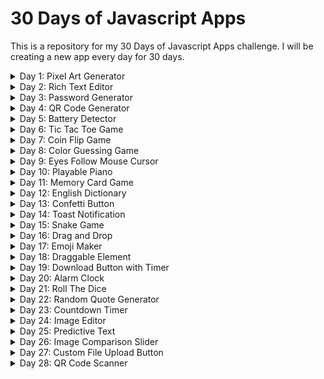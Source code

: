 # 30 Days of Javascript Apps

This is a repository for my 30 Days of Javascript Apps challenge. I will be creating a new app every day for 30 days.

<details>
  <summary>Day 1: Pixel Art Generator</summary>

<br>

Pixel Art Generator - [Demo](https://codepen.io/ahmetenesdur/full/xxaGyPa)

![Pixel Art Generator](https://i.imgur.com/2Rxtman.png)

</details>

<details>
  <summary>Day 2: Rich Text Editor</summary>

<br>

Rich Text Editor - [Demo](https://codepen.io/ahmetenesdur/full/dyqYppR)

![Rich Text Editor](https://i.imgur.com/TzUNNby.png)

</details>

<details>
  <summary>Day 3: Password Generator</summary>

<br>

Password Generator - [Demo](https://codepen.io/ahmetenesdur/full/XWPmovp)

![Password Generator](https://i.imgur.com/It9VZRx.png)

</details>

<details>
  <summary>Day 4: QR Code Generator</summary>

<br>

QR Code Generator - [Demo](https://codepen.io/ahmetenesdur/full/dyqGNyL)

![QR Code Generator](https://i.imgur.com/fwKfTQD.png)

</details>

<details>
  <summary>Day 5: Battery Detector</summary>

<br>

Battery Detector - [Demo](https://codepen.io/ahmetenesdur/full/GRXZgZW)

![Battery Detector](https://i.imgur.com/IrK4Ll4.png)

</details>

<details>
  <summary>Day 6: Tic Tac Toe Game</summary>

<br>

Tic Tac Toe Game - [Demo](https://codepen.io/ahmetenesdur/full/jOvqjLy)

![Tic Tac Toe Game](https://i.imgur.com/XPyqVz0.png)

</details>

<details>
  <summary>Day 7: Coin Flip Game</summary>

<br>

Coin Flip Game - [Demo](https://codepen.io/ahmetenesdur/full/VwGjyye)

![Coin Flip Game](https://i.imgur.com/uTB2R3Y.png)

</details>

<details>
  <summary>Day 8: Color Guessing Game</summary>

<br>

Color Guessing Game - [Demo](https://codepen.io/ahmetenesdur/full/WNgGQzr)

![Color Guessing Game](https://i.imgur.com/Se7h2pV.png)

</details>

<details>
  <summary>Day 9: Eyes Follow Mouse Cursor</summary>

<br>

Eyes Follow Mouse Cursor - [Demo](https://codepen.io/ahmetenesdur/full/xxaEmOy)

![Eyes Follow Mouse Cursor](https://i.imgur.com/GKEtJOh.gif)

</details>

<details>
  <summary>Day 10: Playable Piano</summary>

<br>

Playable Piano - [Demo](https://codepen.io/ahmetenesdur/full/NWLbrVG)

![Playable Piano](https://i.imgur.com/cRbJk0A.gif)

</details>

<details>
  <summary>Day 11: Memory Card Game</summary>

<br>

Memory Card Game - [Demo](https://codepen.io/ahmetenesdur/full/qBMqLwG)

![Memory Card Game](https://i.imgur.com/CbwXiYf.gif)

</details>

<details>
  <summary>Day 12: English Dictionary</summary>

<br>

English Dictionary - [Demo](https://codepen.io/ahmetenesdur/full/QWVdrmK)

![English Dictionary](https://i.imgur.com/8eSHKTY.gif)

</details>

<details>
  <summary>Day 13: Confetti Button</summary>

<br>

Confetti Button - [Demo](https://codepen.io/ahmetenesdur/full/QWVpgJP)

![Confetti Button](https://i.imgur.com/5HMhkKd.gif)

</details>

<details>
  <summary>Day 14: Toast Notification</summary>

<br>

Toast Notification - [Demo](https://codepen.io/ahmetenesdur/full/qBMmELY)

![Toast Notification](https://i.imgur.com/r0e732B.gif)

</details>

<details>
  <summary>Day 15: Snake Game</summary>

<br>

Snake Game - [Demo](https://codepen.io/ahmetenesdur/full/KKxmxdj)

![Snake Game](https://i.imgur.com/bRrp1DZ.gif)

</details>

<details>
  <summary>Day 16: Drag and Drop</summary>

<br>

Drag and Drop - [Demo](https://codepen.io/ahmetenesdur/full/OJogbgJ)

![Drag and Drop](https://i.imgur.com/Mdyuv9k.gif)

</details>

<details>
  <summary>Day 17: Emoji Maker</summary>

<br>

Emoji Maker - [Demo](https://codepen.io/ahmetenesdur/full/OJogBYM)

![Emoji Maker](https://i.imgur.com/GgFOI0Q.gif)

</details>

<details>
  <summary>Day 18: Draggable Element</summary>

<br>

Draggable Element - [Demo](https://codepen.io/ahmetenesdur/full/poOrwXO)

![Draggable Element](https://i.imgur.com/i4TIozW.gif)
![Draggable Element Mobile](https://i.imgur.com/CHH45aE.gif)

</details>

<details>
  <summary>Day 19: Download Button with Timer</summary>

<br>

Download Button with Timer - [Demo](https://codepen.io/ahmetenesdur/full/VwGMPaR)

![Download Button with Timer](https://i.imgur.com/w3NNvkb.gif)

</details>

<details>
  <summary>Day 20: Alarm Clock</summary>

<br>

Alarm Clock - [Demo](https://codepen.io/ahmetenesdur/full/ZEMXwdL)

![Alarm Clock](https://i.imgur.com/52BtvUg.gif)

</details>

<details>
  <summary>Day 21: Roll The Dice</summary>

<br>

Roll The Dice - [Demo](https://codepen.io/ahmetenesdur/full/NWLwBmb)

![Roll The Dice](https://i.imgur.com/TJX4B0o.gif)

</details>

<details>
  <summary>Day 22: Random Quote Generator</summary>

<br>

Random Quote Generator - [Demo](https://codepen.io/ahmetenesdur/full/BaOJZVa)

![Random Quote Generator](https://i.imgur.com/nEZEXj2.gif)

</details>

<details>
  <summary>Day 23: Countdown Timer</summary>

<br>

Countdown Timer - [Demo](https://codepen.io/ahmetenesdur/full/jOvZBXa)

![Countdown Timer](https://i.imgur.com/htUkgei.gif)

</details>

<details>
  <summary>Day 24: Image Editor</summary>

<br>

Image Editor - [Demo](https://codepen.io/ahmetenesdur/full/RwYMwKM)

![Image Editor](https://i.imgur.com/SVQD5nt.gif)

</details>

<details>
  <summary>Day 25: Predictive Text</summary>

<br>

Predictive Text - [Demo](https://codepen.io/ahmetenesdur/full/wvEmEmK)

![Predictive Text](https://i.imgur.com/REMp632.gif)

</details>

<details>
  <summary>Day 26: Image Comparison Slider</summary>

<br>

Image Comparison Slider - [Demo](https://codepen.io/ahmetenesdur/full/mdGLXLP)

![Image Comparison Slider](https://i.imgur.com/aOMAMy4.gif)

</details>

<details>
  <summary>Day 27: Custom File Upload Button</summary>

<br>

Custom File Upload Button - [Demo](https://codepen.io/ahmetenesdur/full/JjaZGLM)

![Custom File Upload Button](https://i.imgur.com/V9bkCDa.gif)

</details>

<details>
  <summary>Day 28: QR Code Scanner</summary>

<br>

Day 28: QR Code Scanner - [Demo](https://codepen.io/ahmetenesdur/full/rNZKbqj)

![Day 28: QR Code Scanner](https://i.imgur.com/Q1RLGVo.gif)

</details>
